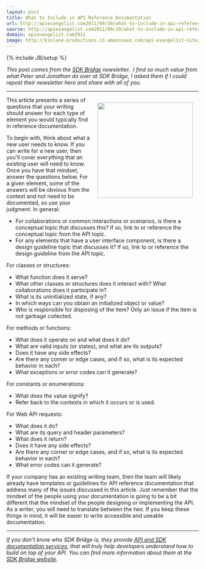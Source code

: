 ```yaml
---
layout: post
title: What to Include in API Reference Documentation
url: http://apievangelist.com2011/09/20/what-to-include-in-api-reference-documentation/
source: http://apievangelist.com2011/09/20/what-to-include-in-api-reference-documentation/
domain: apievangelist.com2011
image: http://kinlane-productions.s3.amazonaws.com/api-evangelist-site/blog/SDKBridge-logo.gif
---
```

{% include JB/setup %}
<p><em>This post comes from the <a title="SDK Bridge" href="http://sdkbridge.com/">SDK Bridge</a> newsletter. &nbsp;I find so much value from what Peter and Jonathan do over at SDK Bridge, I asked them if I could repost their newsletter here and share with all of you.</em></p>
<hr />
<p><a title="SDK Bridge" href="http://sdkbridge.com/"><img style="padding: 15px;" src="http://kinlane-productions.s3.amazonaws.com/api-evangelist-site/serviceproviders/SDKBridge-logo.gif" alt="" width="250" align="right" /></a>This article presents a series of questions that your writing should answer for each type of element you would typically find in reference documentation.</p>
<p>To begin with, think about what a new user needs to know. If you can write for a new user, then you'll cover everything that an existing user will need to know. Once you have that mindset, answer the questions below. For a given element, some of the answers will be obvious from the context and not need to be documented, so use your judgment. In general:</p>
<ul class="mainlist">
<li>For collaborations or common interactions or scenarios, is there a conceptual topic that discusses this? If so, link to or reference the conceptual topic from the API topic.</li>
<li>For any elements that have a user interface component, is there a design guideline topic that discusses it? If so, link to or reference the design guideline from the API topic.</li>
</ul>
<p>For classes or structures:</p>
<ul class="mainlist">
<li>What function does it serve?</li>
<li>What other classes or structures does it interact with? What collaborations does it participate in?</li>
<li>What is its uninitialized state, if any?</li>
<li>In which ways can you obtain an initialized object or value?</li>
<li>Who is responsible for disposing of the item? Only an issue if the item is not garbage collected.</li>
</ul>
<p>For methods or functions:</p>
<ul class="mainlist">
<li>What does it operate on and what does it do?</li>
<li>What are valid inputs (or states), and what are its outputs?</li>
<li>Does it have any side effects?</li>
<li>Are there any corner or edge cases, and if so, what is its expected behavior in each?</li>
<li>What exceptions or error codes can it generate?</li>
</ul>
<p>For constants or enumerations:</p>
<ul class="mainlist">
<li>What does the value signify?</li>
<li>Refer back to the contexts in which it occurs or is used.</li>
</ul>
<p>For Web API requests:</p>
<ul class="mainlist">
<li>What does it do?</li>
<li>What are its query and header parameters?</li>
<li>What does it return?</li>
<li>Does it have any side effects?</li>
<li>Are there any corner or edge cases, and if so, what is its expected behavior in each?</li>
<li>What error codes can it generate?</li>
</ul>
<p>If your company has an existing writing team, then the team will likely already have templates or guidelines for API reference documentation that address many of the issues discussed in this article. Just remember that the mindset of the people using your documentation is going to be a bit different that the mindset of the people designing or implementing the API. As a writer, you will need to translate between the two. If you keep these things in mind, it will be easier to write accessible and useable documentation.</p>
<hr />
<p><em>If you don't know who SDK Bridge is, they provide <a title="API and SDK Documentation Services" href="http://sdkbridge.com/">API and SDK documentation services</a>, that will truly help developers understand how to build on top of your API. You can find more information about them at the <a title="SDK Bridge" href="http://sdkbridge.com/">SDK Bridge website</a>.</em></p>
